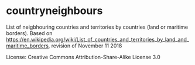 # countryneighbours



List of neigbhouring countries and territories by countries (land or maritime borders). Based on https://en.wikipedia.org/wiki/List_of_countries_and_territories_by_land_and_maritime_borders, revision of November 11 2018

License:  Creative Commons Attribution-Share-Alike License 3.0
